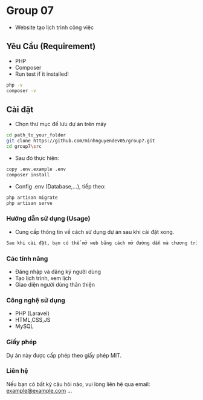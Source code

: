 # Group 07
- Website tạo lịch trình công việc


## Yêu Cầu (Requirement)
- PHP 
- Composer
- Run test if it installed!
```bash 
php -v
composer -v
```
## Cài đặt
- Chọn thư mục để lưu dự án trên máy
```bash
cd path_to_your_folder
git clone https://github.com/minhnguyendev05/group7.git
cd group7\src
```
- Sau đó thực hiện: 
```bash
copy .env.example .env
composer install
```
- Config .env (Database,...), tiếp theo:
```bash
php artisan migrate
php artisan serve
```

### Hướng dẫn sử dụng (Usage)
- Cung cấp thông tin về cách sử dụng dự án sau khi cài đặt xong.
```markdown
Sau khi cài đặt, bạn có thể mở web bằng cách mở đường dẫn mà chương trình cung cấp trong Terminal
```
### Các tính năng

- Đăng nhập và đăng ký người dùng
- Tạo lịch trình, xem lịch
- Giao diện người dùng thân thiện

### Công nghệ sử dụng

- PHP (Laravel)
- HTML,CSS,JS
- MySQL

### Giấy phép

Dự án này được cấp phép theo giấy phép MIT.

### Liên hệ

Nếu bạn có bất kỳ câu hỏi nào, vui lòng liên hệ qua email: example@example.com
...

